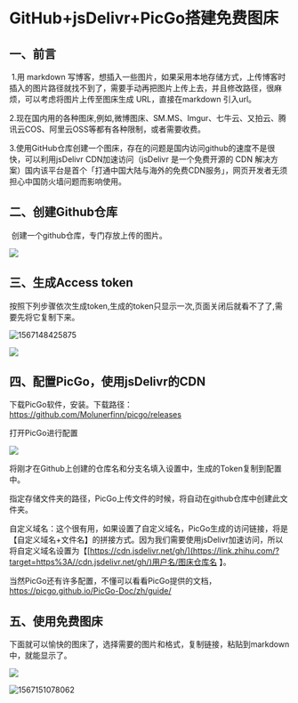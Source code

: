 # GitHub+jsDelivr+PicGo搭建免费图床



## 一、前言

​	1.用 markdown 写博客，想插入一些图片，如果采用本地存储方式，上传博客时插入的图片路径就找不到了，需要手动再把图片上传上去，并且修改路径，很麻烦，可以考虑将图片上传至图床生成 URL，直接在markdown 引入url。

​	2.现在国内用的各种图床,例如,微博图床、SM.MS、Imgur、七牛云、又拍云、腾讯云COS、阿里云OSS等都有各种限制，或者需要收费。

​	3.使用GitHub仓库创建一个图床，存在的问题是国内访问github的速度不是很快，可以利用jsDelivr CDN加速访问（jsDelivr 是一个免费开源的 CDN 解决方案）国内该平台是首个「打通中国大陆与海外的免费CDN服务」，网页开发者无须担心中国防火墙问题而影响使用。

## 二、创建Github仓库

​	创建一个github仓库，专门存放上传的图片。

![](https://cdn.jsdelivr.net/gh/yizuoliang/picBed/img/20190830142054.bmp)

## 三、生成Access token 

按照下列步骤依次生成token,生成的token只显示一次,页面关闭后就看不了了,需要先将它复制下来。

![1567148425875](C:/Users/yizl/AppData/Roaming/Typora/typora-user-images/1567148425875.png)

![](https://cdn.jsdelivr.net/gh/yizuoliang/picBed/img/20190830150612.bmp)

## 四、配置PicGo，使用jsDelivr的CDN

下载PicGo软件，安装。下载路径：<https://github.com/Molunerfinn/picgo/releases>

打开PicGo进行配置

![](https://cdn.jsdelivr.net/gh/yizuoliang/picBed/img/20190830151445.bmp)

将刚才在Github上创建的仓库名和分支名填入设置中，生成的Token复制到配置中。

指定存储文件夹的路径，PicGo上传文件的时候，将自动在github仓库中创建此文件夹。

自定义域名：这个很有用，如果设置了自定义域名，PicGo生成的访问链接，将是【自定义域名+文件名】的拼接方式。因为我们需要使用jsDelivr加速访问，所以将自定义域名设置为【[https://cdn.jsdelivr.net/gh/](https://link.zhihu.com/?target=https%3A//cdn.jsdelivr.net/gh/)用户名/图床仓库名 】。

当然PicGo还有许多配置，不懂可以看看PicGo提供的文档，<https://picgo.github.io/PicGo-Doc/zh/guide/>

## 五、使用免费图床

下面就可以愉快的图床了，选择需要的图片和格式，复制链接，粘贴到markdown中，就能显示了。

![](https://cdn.jsdelivr.net/gh/yizuoliang/picBed/img/20190830154016.bmp)

![1567151078062](C:/Users/yizl/AppData/Roaming/Typora/typora-user-images/1567151078062.png)
